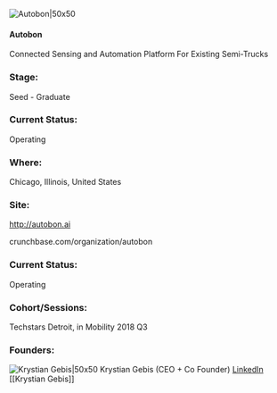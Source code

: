 

![Autobon|50x50](https://apimg.techstars.com/connect/images/image_files/5b4e3f1dc1a4b83b8700000e/original/logo_app_icon_dark.png)

#### Autobon
Connected Sensing and Automation Platform For Existing Semi-Trucks

### Stage: 
Seed - Graduate 

### Current Status: 
Operating

### Where:
Chicago, Illinois, United States

### Site:
http://autobon.ai



crunchbase.com/organization/autobon

### Current Status: 
Operating

### Cohort/Sessions: 
Techstars Detroit, in Mobility 2018 Q3

### Founders: 

![Krystian Gebis|50x50](https://apimg.techstars.com/connect/images/image_files/5b4e382cc1a4b83b7c00011a/original/IMG_3453.PNG) Krystian Gebis (CEO + Co Founder) [LinkedIn](https://linkedin.com/in/krystiangebis) [[Krystian Gebis]]


